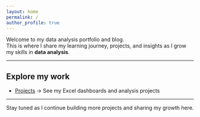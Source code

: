```yaml
---
layout: home
permalink: /
author_profile: true
---
```



Welcome to my data analysis portfolio and blog.  
This is where I share my learning journey, projects, and insights as I grow my skills in **data analysis**.  

---

## Explore my work  

- [Projects](/projects/) → See my Excel dashboards and analysis projects  

---

Stay tuned as I continue building more projects and sharing my growth here.
